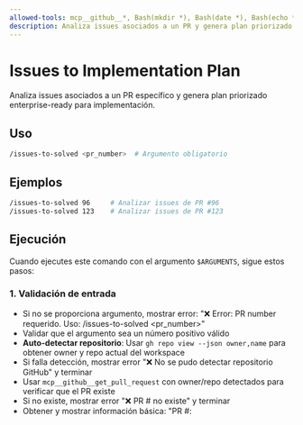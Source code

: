 ```yaml
---
allowed-tools: mcp__github__*, Bash(mkdir *), Bash(date *), Bash(echo *), Task
description: Analiza issues asociados a un PR y genera plan priorizado de implementación
---
```


# Issues to Implementation Plan

Analiza issues asociados a un PR específico y genera plan priorizado enterprise-ready para implementación.

## Uso
```bash
/issues-to-solved <pr_number>  # Argumento obligatorio
```

## Ejemplos
```bash
/issues-to-solved 96     # Analizar issues de PR #96
/issues-to-solved 123    # Analizar issues de PR #123
```

## Ejecución

Cuando ejecutes este comando con el argumento `$ARGUMENTS`, sigue estos pasos:

### 1. Validación de entrada
- Si no se proporciona argumento, mostrar error: "❌ Error: PR number requerido. Uso: /issues-to-solved <pr_number>"
- Validar que el argumento sea un número positivo válido
- **Auto-detectar repositorio**: Usar `gh repo view --json owner,name` para obtener owner y repo actual del workspace
- Si falla detección, mostrar error "❌ No se pudo detectar repositorio GitHub" y terminar  
- Usar `mcp__github__get_pull_request` con owner/repo detectados para verificar que el PR existe
- Si no existe, mostrar error "❌ PR #<number> no existe" y terminar
- Obtener y mostrar información básica: "PR #<number>: <title>"

### 2. Extracción de issues asociados
- Mostrar: "Extrayendo issues asociados..."
- Analizar body del PR (obtenido en paso 1) para detectar issues asociados
- Buscar patterns: "(Fixes|Closes|Resolves) #[0-9]+" en el PR body
- Extraer números de issues únicos y ordenarlos
- Si no hay issues asociados, mostrar: "❌ No issues asociados al PR #<number>. Para PRs sin issues asociados, usa /review pr <number>" y terminar
- Mostrar: "Encontrados <count> issues asociados: <lista_números>"
- Usar `mcp__github__get_me` para obtener usuario actual y capturar username para asignación

### 3. Análisis técnico completo por code-reviewer
- **OBLIGATORIO**: Usar herramienta `Task` para delegar análisis técnico completo al sub-agent `code-reviewer`
- **OPTIMIZACIÓN**: code-reviewer consulta GitHub directamente - elimina redundancia
- Proporcionar al code-reviewer:
  - Contexto del PR #<number> y su propósito
  - Lista de números de issues asociados: <lista_números>
  - Solicitar que consulte cada issue usando `mcp__github__get_issue` directamente
  - Solicitar análisis de: prioridad técnica, complejidad, riesgos, dependencias, **archivos específicos a modificar**
- El code-reviewer debe retornar:
  - Categorización y priorización inteligente CRÍTICO/ALTO/MEDIO/BAJO
  - Recomendaciones específicas de implementación
  - Estimación de esfuerzo basada en análisis técnico (horas)
  - Identificación de riesgos y dependencias entre issues
  - **CRÍTICO**: Lista específica de archivos y líneas a modificar por cada issue
- Capturar resultados del análisis técnico para usar en pasos siguientes

### 4. Análisis de impacto y recursos (basado en resultados del code-reviewer)
- **Impacto por categoría** (usando análisis técnico del code-reviewer):
  - CRÍTICO: "Acción inmediata requerida - Riesgo de seguridad"
  - ALTO: "Dentro de 24h - Afecta funcionalidad central"
  - MEDIO: "Próximo sprint - Mejora/Documentación"
  - BAJO: "Backlog - Limpieza de deuda técnica"
- **Estimación de esfuerzo**: Usar estimaciones del code-reviewer basadas en análisis técnico
- **Recursos necesarios**: Desarrollador + QA + tiempo según code-reviewer
- **Evaluación de riesgos**: Issues que pueden bloquear otros o crear regresiones según code-reviewer

### 5. Generación de plan enterprise-ready
- Crear directorio de planes: `mkdir -p .claude/reviews`
- Generar filename: `.claude/reviews/$(date +%Y-%m-%d)-pr<number>-plan.md`
- Usar template enterprise con secciones:
  ```
  # 🎯 Plan de Implementación - PR #<pr_number> (<timestamp>)
  
  ## 📊 Resumen Ejecutivo
  - **Total de Issues**: <count>
  - **Distribución de Prioridad**: <critico_count> Críticos, <alto_count> Altos, <medio_count> Medios, <bajo_count> Bajos
  - **Esfuerzo Estimado**: <total_estimation>
  - **Meta de Finalización**: <suggested_timeline>
  
  ## 🔥 Matriz de Prioridades
  [Detalles por issue con: prioridad, archivos específicos con rutas completas, líneas, estimación horas]
  
  ## 📋 Hoja de Ruta de Implementación
  ### Fase 1: CRÍTICOS (Inmediato)
  ### Fase 2: ALTOS (24h)
  ### Fase 3: MEDIOS (Sprint)
  ### Fase 4: BAJOS (Backlog)
  
  ## ✅ Criterios de Aceptación
  [Checklist por issue para validación de completitud]
  
  ## 🎯 Próximas Acciones
  [Items específicos accionables para el desarrollador]
  ```

### 6. Auto-asignación y actualización
- Para cada issue analizado por el code-reviewer:
  - Si issue no tiene assignee, usar `mcp__github__update_issue` para asignar a username_actual
  - Agregar comment con link al plan de implementación generado
  - Mantener log de issues actualizados vs errores
- Mostrar progreso: "Asignación actualizada para <count> issues"

### 7. Logging estructurado empresarial
- Crear directorio de logs: `mkdir -p .claude/logs/$(date +%Y-%m-%d)`
- Generar timestamp: `date '+%Y-%m-%dT%H:%M:%S'`
- Crear entrada JSONL con:
  - timestamp, pr_number, issues analizados por code-reviewer, conteos por prioridad
  - plan_file generado, issues_assigned, analysis_errors
- Append a archivo: `.claude/logs/<fecha>/issues_analysis.jsonl`

### 8. Reporte de resultados
- Mostrar resumen ejecutivo:
  ```
  Resumen:
  - PR analizado: #<number>
  - Issues encontrados: <total> (distribución según code-reviewer: <critico_count> Críticos, <alto_count> Altos, <medio_count> Medios, <bajo_count> Bajos)
  - Plan generado: <plan_file>
  - Issues asignados: <assigned_count>
  - Próxima acción: Revisar plan y comenzar con issues de mayor prioridad
  ```

### 9. Entrega de plan y próximos pasos
- Mostrar contenido completo del plan generado
- Proporcionar path del archivo para referencia futura
- Listar próximos pasos accionables priorizados
- Confirmar: "Plan de implementación listo para ejecución"

## 📊 Logging Format Template

```json
{"timestamp":"<ISO_timestamp>","pr_number":<number>,"issues_found":<count>,"issues_analyzed":<count>,"priority_breakdown":{"critico":<count>,"alto":<count>,"medio":<count>,"bajo":<count>},"plan_file":"<path>","issues_assigned":<count>,"analysis_errors":<count>}
```

**IMPORTANTE**:
- No solicitar confirmación al usuario en ningún paso
- Ejecutar todos los pasos secuencialmente
- Si algún paso falla, detener ejecución y mostrar error claro
- Crear directorio .claude/logs/$(date +%Y-%m-%d)/ si no existe antes de escribir logs
- Comando enfocado SOLO en análisis y planificación, NO implementación automática